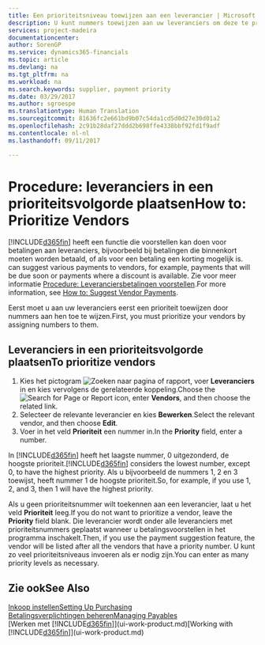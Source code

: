 ```yaml
---
title: Een prioriteitsniveau toewijzen aan een leverancier | Microsoft Docs
description: U kunt nummers toewijzen aan uw leveranciers om deze te prioriteren en betalingsvoorstellen in Financials te vergemakkelijken.
services: project-madeira
documentationcenter: 
author: SorenGP
ms.service: dynamics365-financials
ms.topic: article
ms.devlang: na
ms.tgt_pltfrm: na
ms.workload: na
ms.search.keywords: supplier, payment priority
ms.date: 03/29/2017
ms.author: sgroespe
ms.translationtype: Human Translation
ms.sourcegitcommit: 81636fc2e661bd9b07c54da1cd5d0d27e30d01a2
ms.openlocfilehash: 2c91b28daf27ddd2b698ffe4338bbf92fd1f9adf
ms.contentlocale: nl-nl
ms.lasthandoff: 09/11/2017

---
```

# <a name="how-to-prioritize-vendors"></a><span data-ttu-id="5c584-103">Procedure: leveranciers in een prioriteitsvolgorde plaatsen</span><span class="sxs-lookup"><span data-stu-id="5c584-103">How to: Prioritize Vendors</span></span>
[!INCLUDE[d365fin](includes/d365fin_md.md)]<span data-ttu-id="5c584-104"> heeft een functie die voorstellen kan doen voor betalingen aan leveranciers, bijvoorbeeld bij betalingen die binnenkort moeten worden betaald, of als voor een betaling een korting mogelijk is.</span><span class="sxs-lookup"><span data-stu-id="5c584-104"> can suggest various payments to vendors, for example, payments that will be due soon or payments where a discount is available.</span></span> <span data-ttu-id="5c584-105">Zie voor meer informatie [Procedure: Leveranciersbetalingen voorstellen](payables-how-suggest-vendor-payments.md).</span><span class="sxs-lookup"><span data-stu-id="5c584-105">For more information, see [How to: Suggest Vendor Payments](payables-how-suggest-vendor-payments.md).</span></span>

<span data-ttu-id="5c584-106">Eerst moet u aan uw leveranciers eerst een prioriteit toewijzen door nummers aan hen toe te wijzen.</span><span class="sxs-lookup"><span data-stu-id="5c584-106">First, you must prioritize your vendors by assigning numbers to them.</span></span>

## <a name="to-prioritize-vendors"></a><span data-ttu-id="5c584-107">Leveranciers in een prioriteitsvolgorde plaatsen</span><span class="sxs-lookup"><span data-stu-id="5c584-107">To prioritize vendors</span></span>
1. <span data-ttu-id="5c584-108">Kies het pictogram ![Zoeken naar pagina of rapport](media/ui-search/search_small.png "pictogram Zoeken naar pagina of rapport"), voer **Leveranciers** in en kies vervolgens de gerelateerde koppeling.</span><span class="sxs-lookup"><span data-stu-id="5c584-108">Choose the ![Search for Page or Report](media/ui-search/search_small.png "Search for Page or Report icon") icon, enter **Vendors**, and then choose the related link.</span></span>
2. <span data-ttu-id="5c584-109">Selecteer de relevante leverancier en kies **Bewerken**.</span><span class="sxs-lookup"><span data-stu-id="5c584-109">Select the relevant vendor, and then choose **Edit**.</span></span>
3. <span data-ttu-id="5c584-110">Voer in het veld **Prioriteit** een nummer in.</span><span class="sxs-lookup"><span data-stu-id="5c584-110">In the **Priority** field, enter a number.</span></span>

<span data-ttu-id="5c584-111">In [!INCLUDE[d365fin](includes/d365fin_md.md)] heeft het laagste nummer, 0 uitgezonderd, de hoogste prioriteit.</span><span class="sxs-lookup"><span data-stu-id="5c584-111">[!INCLUDE[d365fin](includes/d365fin_md.md)] considers the lowest number, except 0, to have the highest priority.</span></span> <span data-ttu-id="5c584-112">Als u bijvoorbeeld de nummers 1, 2 en 3 toewijst, heeft nummer 1 de hoogste prioriteit.</span><span class="sxs-lookup"><span data-stu-id="5c584-112">So, for example, if you use 1, 2, and 3, then 1 will have the highest priority.</span></span>

<span data-ttu-id="5c584-113">Als u geen prioriteitsnummer wilt toekennen aan een leverancier, laat u het veld **Prioriteit** leeg.</span><span class="sxs-lookup"><span data-stu-id="5c584-113">If you do not want to prioritize a vendor, leave the **Priority** field blank.</span></span> <span data-ttu-id="5c584-114">Die leverancier wordt onder alle leveranciers met prioriteitsnummers geplaatst wanneer u betalingsvoorstellen in het programma inschakelt.</span><span class="sxs-lookup"><span data-stu-id="5c584-114">Then, if you use the payment suggestion feature, the vendor will be listed after all the vendors that have a priority number.</span></span> <span data-ttu-id="5c584-115">U kunt zo veel prioriteitsniveaus invoeren als er nodig zijn.</span><span class="sxs-lookup"><span data-stu-id="5c584-115">You can enter as many priority levels as necessary.</span></span>

## <a name="see-also"></a><span data-ttu-id="5c584-116">Zie ook</span><span class="sxs-lookup"><span data-stu-id="5c584-116">See Also</span></span>
[<span data-ttu-id="5c584-117">Inkoop instellen</span><span class="sxs-lookup"><span data-stu-id="5c584-117">Setting Up Purchasing</span></span>](purchasing-setup-purchasing.md)  
[<span data-ttu-id="5c584-118">Betalingsverplichtingen beheren</span><span class="sxs-lookup"><span data-stu-id="5c584-118">Managing Payables</span></span>](payables-manage-payables.md)  
<span data-ttu-id="5c584-119">[Werken met [!INCLUDE[d365fin](includes/d365fin_md.md)]](ui-work-product.md)</span><span class="sxs-lookup"><span data-stu-id="5c584-119">[Working with [!INCLUDE[d365fin](includes/d365fin_md.md)]](ui-work-product.md)</span></span>


